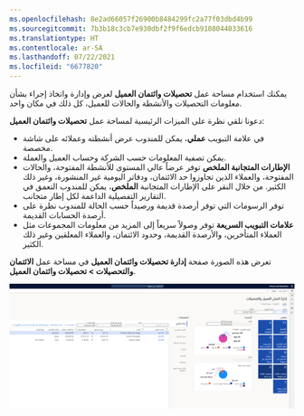 ```yaml
---
ms.openlocfilehash: 8e2ad66057f26900b8484299fc2a77f03dbd4b99
ms.sourcegitcommit: 7b3b18c3cb7e930dbf2f9f6edcb9108044033616
ms.translationtype: HT
ms.contentlocale: ar-SA
ms.lasthandoff: 07/22/2021
ms.locfileid: "6677820"
---
```

يمكنك استخدام مساحة عمل **تحصيلات وائتمان العميل** لعرض وإدارة واتخاذ إجراء بشأن معلومات التحصيلات والأنشطة والحالات للعميل، كل ذلك في مكان واحد.

دعونا نلقي نظرة على الميزات الرئيسية لمساحة عمل **تحصيلات وائتمان العميل**:

- في علامة التبويب **عملي**، يمكن للمندوب عرض أنشطته وعملائه على شاشة مخصصة.
- يمكن تصفية المعلومات حسب الشركة وحساب العميل والعملة.
- **الإطارات المتجانبة الملخص** توفر عرضاً عالي المستوى للأنشطة المفتوحة، والحالات المفتوحة، والعملاء الذين تجاوزوا حد الائتمان، ودفاتر اليومية غير المنشورة، وغير ذلك الكثير. من خلال النقر على الإطارات المتجانبة **الملخص**، يمكن للمندوب التعمق في التقارير التفصيلية الداعمة لكل إطار متجانب.
- توفر الرسومات التي توفر أرصدة قديمة ورصيداً حسب الحالة للمندوب نظرة على أرصدة الحسابات القديمة.
- **علامات التبويب السريعة** توفر وصولاً سريعاً إلى المزيد من معلومات المجموعات مثل العملاء المتأخرين، والأرصدة القديمة، وحدود الائتمان، والعملاء المعلقين وغير ذلك الكثير.

تعرض هذه الصورة صفحة **إدارة تحصيلات وائتمان العميل** في مساحة عمل **الائتمان والتحصيلات > تحصيلات وائتمان العميل**.

![‎لقطة شاشة لصفحة ائتمان وتحصيلات العميل.](../media/manage-customer-credit-collections.png)